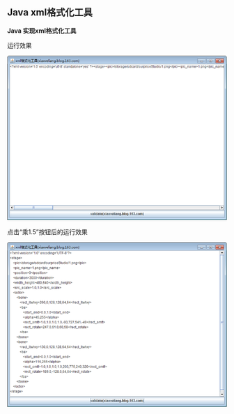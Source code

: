 ##  Java xml格式化工具


**Java 实现xml格式化工具**


运行效果

![Alt text](./1.png)

 点击“乘1.5”按钮后的运行效果

![Alt text](./2.png)


